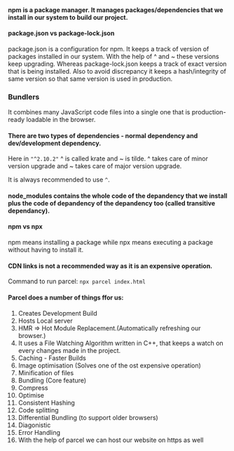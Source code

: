 #### npm is a package manager. It manages packages/dependencies that we install in our system to build our project.

#### package.json vs package-lock.json

package.json is a configuration for npm. It keeps a track of version of packages installed in our system. With the help of ^ and ~ these versions keep upgrading. Whereas package-lock.json keeps a track of exact version that is being installed. Also to avoid discrepancy it keeps a hash/integrity of same version so that same version is used in production.

### Bundlers

It combines many JavaScript code files into a single one that is production-ready loadable in the browser.

#### There are two types of dependencies - normal dependency and dev/development dependency.

Here in `"^2.10.2"` ^ is called krate and ~ is tilde. ^ takes care of minor version upgrade and ~ takes care of major version upgrade.

It is always recommended to use `^`.

#### node_modules contains the whole code of the depandency that we install plus the code of depandency of the depandency too (called transitive dependancy).

#### npm vs npx

npm means installing a package while npx means executing a package without having to install it.

#### CDN links is not a recommended way as it is an expensive operation.

Command to run parcel: `npx parcel index.html`

#### Parcel does a number of things ffor us:

1. Creates Development Build
2. Hosts Local server
3. HMR => Hot Module Replacement.(Automatically refreshing our browser.)
4. It uses a File Watching Algorithm written in C++, that keeps a watch on every changes made in the project.
5. Caching - Faster Builds
6. Image optimisation (Solves one of the ost expensive operation)
7. Minification of files
8. Bundling (Core feature)
9. Compress
10. Optimise
11. Consistent Hashing
12. Code splitting
13. Differential Bundling (to support older browsers)
14. Diagonistic 
15. Error Handling
16. With the help of parcel we can host our website on https as well


